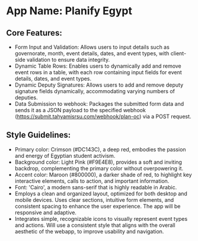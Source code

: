 # **App Name**: Planify Egypt

## Core Features:

- Form Input and Validation: Allows users to input details such as governorate, month, event details, dates, and event types, with client-side validation to ensure data integrity.
- Dynamic Table Rows: Enables users to dynamically add and remove event rows in a table, with each row containing input fields for event details, dates, and event types.
- Dynamic Deputy Signatures: Allows users to add and remove deputy signature fields dynamically, accommodating varying numbers of deputies.
- Data Submission to webhook: Packages the submitted form data and sends it as a JSON payload to the specified webhook (https://submit.tahyamisrsu.com/webhook/plan-oc) via a POST request.

## Style Guidelines:

- Primary color: Crimson (#DC143C), a deep red, embodies the passion and energy of Egyptian student activism.
- Background color: Light Pink (#F9E4E8), provides a soft and inviting backdrop, complementing the primary color without overpowering it.
- Accent color: Maroon (#800000), a darker shade of red, to highlight key interactive elements, calls to action, and important information.
- Font: 'Cairo', a modern sans-serif that is highly readable in Arabic.
- Employs a clean and organized layout, optimized for both desktop and mobile devices. Uses clear sections, intuitive form elements, and consistent spacing to enhance the user experience. The app will be responsive and adaptive.
- Integrates simple, recognizable icons to visually represent event types and actions. Will use a consistent style that aligns with the overall aesthetic of the webapp, to improve usability and navigation.